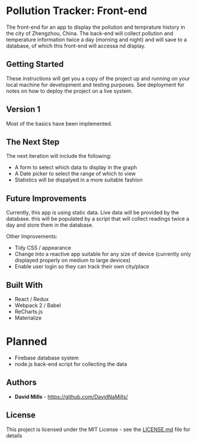 # Pollution Tracker: Front-end

The front-end for an app to display the pollution and temprature history in the city of Zhengzhou, China. The back-end will collect pollution and temperature information twice a day (morning and night) and will save to a database, of which this front-end will accessa nd display.


## Getting Started

These instructions will get you a copy of the project up and running on your local machine for development and testing purposes. See deployment for notes on how to deploy the project on a live system.


## Version 1

Most of the basics have been implemented.


## The Next Step

The next iteration will include the following:
* A form to select which data to display in the graph
* A Date picker to select the range of which to view
* Statistics will be dispalyed in a more suitable fashion


## Future Improvements

Currently, this app is using static data. Live data will be provided by the database. this will be populated by a script that will collect readings twice a day and store them in the database.

Other Improvements:
* Tidy CSS / appearance
* Change into a reactive app suitable for any size of device (currently only displayed properly on medium to large devices)
* Enable user login so they can track their own city/place



## Built With

* React / Redux
* Webpack 2 / Babel
* ReCharts.js
* Materialize

# Planned
* Firebase database system
* node.js back-end script for collecting the data


## Authors

* **David Mills** - https://github.com/DavidNaMills/


## License

This project is licensed under the MIT License - see the [LICENSE.md](LICENSE.md) file for details
